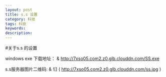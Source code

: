 ```yaml
---
layout: post
title: s.s 设置
category: 科技
tags: 科技
keywords:
description:
---
```



#关于s.s 的设置

windows exe 下载地址：
&amp; http://7xso05.com2.z0.glb.clouddn.com/SS.exe

s.s服务器图片二维码: 
&amp; 
![] ( http://7xso05.com2.z0.glb.clouddn.com/ss.jpg )






